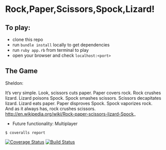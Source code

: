 # Rock,Paper,Scissors,Spock,Lizard!

To play:
-------
* clone this repo
* run `bundle install` locally to get dependencies
* run `ruby app.rb` from terminal to play
* open your browser and check `localhost:<port>`


The Game
----
Sheldon:

 It’s very simple. Look, scissors cuts paper. Paper covers rock. Rock crushes lizard. Lizard poisons Spock. Spock smashes scissors. Scissors decapitates lizard. Lizard eats paper. Paper disproves Spock. Spock vaporizes rock. And as it always has, rock crushes scissors.
 http://en.wikipedia.org/wiki/Rock-paper-scissors-lizard-Spock_

* Future functionality: Multiplayer

```
$ coveralls report
```
[![Coverage Status](https://coveralls.io/repos/github/tam-borine/rps-challenge/badge.svg?branch=master)](https://coveralls.io/github/tam-borine/rps-challenge?branch=master) [![Build Status](https://travis-ci.org/tam-borine/rps-challenge.svg?branch=master)](https://travis-ci.org/tam-borine/rps-challenge)
